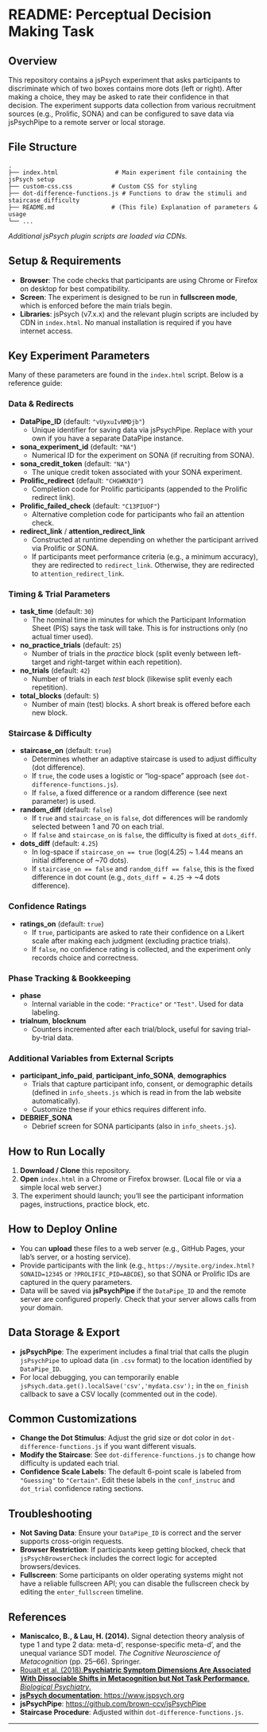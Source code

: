 

# README: Perceptual Decision Making  Task

## Overview
This repository contains a jsPsych experiment that asks participants to discriminate which of two boxes contains more dots (left or right). After making a choice, they may be asked to rate their confidence in that decision. The experiment supports data collection from various recruitment sources (e.g., Prolific, SONA) and can be configured to save data via jsPsychPipe to a remote server or local storage.

## File Structure
```
.
├── index.html                # Main experiment file containing the jsPsych setup
├── custom-css.css           # Custom CSS for styling
├── dot-difference-functions.js # Functions to draw the stimuli and staircase difficulty
├── README.md                # (This file) Explanation of parameters & usage
└── ...
```
*Additional jsPsych plugin scripts are loaded via CDNs.*

## Setup & Requirements
- **Browser**: The code checks that participants are using Chrome or Firefox on desktop for best compatibility.
- **Screen**: The experiment is designed to be run in **fullscreen mode**, which is enforced before the main trials begin.
- **Libraries**: jsPsych (v7.x.x) and the relevant plugin scripts are included by CDN in `index.html`. No manual installation is required if you have internet access.

## Key Experiment Parameters
Many of these parameters are found in the `index.html` script. Below is a reference guide:

### Data & Redirects
- **DataPipe_ID** (default: `"vUyxuIvNMDjb"`)  
  - Unique identifier for saving data via jsPsychPipe. Replace with your own if you have a separate DataPipe instance.
- **sona_experiment_id** (default: `"NA"`)  
  - Numerical ID for the experiment on SONA (if recruiting from SONA).
- **sona_credit_token** (default: `"NA"`)  
  - The unique credit token associated with your SONA experiment.
- **Prolific_redirect** (default: `"CHGWKNI0"`)  
  - Completion code for Prolific participants (appended to the Prolific redirect link).
- **Prolific_failed_check** (default: `"C13PIUOF"`)  
  - Alternative completion code for participants who fail an attention check.
- **redirect_link** / **attention_redirect_link**  
  - Constructed at runtime depending on whether the participant arrived via Prolific or SONA.  
  - If participants meet performance criteria (e.g., a minimum accuracy), they are redirected to `redirect_link`. Otherwise, they are redirected to `attention_redirect_link`.

### Timing & Trial Parameters
- **task_time** (default: `30`)  
  - The nominal time in minutes for which the Participant Information Sheet (PIS) says the task will take. This is for instructions only (no actual timer used).
- **no_practice_trials** (default: `25`)  
  - Number of trials in the *practice* block (split evenly between left-target and right-target within each repetition).
- **no_trials** (default: `42`)  
  - Number of trials in each *test* block (likewise split evenly each repetition).
- **total_blocks** (default: `5`)  
  - Number of main (test) blocks. A short break is offered before each new block.

### Staircase & Difficulty
- **staircase_on** (default: `true`)  
  - Determines whether an adaptive staircase is used to adjust difficulty (dot difference).  
  - If `true`, the code uses a logistic or “log-space” approach (see `dot-difference-functions.js`).  
  - If `false`, a fixed difference or a random difference (see next parameter) is used.
- **random_diff** (default: `false`)  
  - If `true` and `staircase_on` is `false`, dot differences will be randomly selected between 1 and 70 on each trial.  
  - If `false` and `staircase_on` is `false`, the difficulty is fixed at `dots_diff`.
- **dots_diff** (default: `4.25`)  
  - In log-space if `staircase_on == true` (log(4.25) ~ 1.44 means an initial difference of ~70 dots).  
  - If `staircase_on == false` and `random_diff == false`, this is the fixed difference in dot count (e.g., `dots_diff = 4.25` → ~4 dots difference).  

### Confidence Ratings
- **ratings_on** (default: `true`)  
  - If `true`, participants are asked to rate their confidence on a Likert scale after making each judgment (excluding practice trials).
  - If `false`, no confidence rating is collected, and the experiment only records choice and correctness.

### Phase Tracking & Bookkeeping
- **phase**  
  - Internal variable in the code: `"Practice"` or `"Test"`. Used for data labeling.
- **trialnum**, **blocknum**  
  - Counters incremented after each trial/block, useful for saving trial-by-trial data.

### Additional Variables from External Scripts
- **participant_info_paid**, **participant_info_SONA**, **demographics**  
  - Trials that capture participant info, consent, or demographic details (defined in `info_sheets.js` which is read in from the lab website automatically).  
  - Customize these if your ethics requires different info.
- **DEBRIEF_SONA**  
  - Debrief screen for SONA participants (also in `info_sheets.js`).

## How to Run Locally
1. **Download / Clone** this repository.
2. **Open** `index.html` in a Chrome or Firefox browser. (Local file or via a simple local web server.)
3. The experiment should launch; you’ll see the participant information pages, instructions, practice block, etc.

## How to Deploy Online
- You can **upload** these files to a web server (e.g., GitHub Pages, your lab’s server, or a hosting service).
- Provide participants with the link (e.g., `https://mysite.org/index.html?SONAID=12345` or `?PROLIFIC_PID=ABCDE`), so that SONA or Prolific IDs are captured in the query parameters.
- Data will be saved via **jsPsychPipe** if the `DataPipe_ID` and the remote server are configured properly. Check that your server allows calls from your domain.

## Data Storage & Export
- **jsPsychPipe**: The experiment includes a final trial that calls the plugin `jsPsychPipe` to upload data (in `.csv` format) to the location identified by `DataPipe_ID`.
- For local debugging, you can temporarily enable `jsPsych.data.get().localSave('csv','mydata.csv');` in the `on_finish` callback to save a CSV locally (commented out in the code).

## Common Customizations
- **Change the Dot Stimulus**: Adjust the grid size or dot color in `dot-difference-functions.js` if you want different visuals.
- **Modify the Staircase**: See `dot-difference-functions.js` to change how difficulty is updated each trial.
- **Confidence Scale Labels**: The default 6-point scale is labeled from `"Guessing"` to `"Certain"`. Edit these labels in the `conf_instruc` and `dot_trial` confidence rating sections.

## Troubleshooting
- **Not Saving Data**: Ensure your `DataPipe_ID` is correct and the server supports cross-origin requests.  
- **Browser Restriction**: If participants keep getting blocked, check that `jsPsychBrowserCheck` includes the correct logic for accepted browsers/devices.  
- **Fullscreen**: Some participants on older operating systems might not have a reliable fullscreen API; you can disable the fullscreen check by editing the `enter_fullscreen` timeline.

## References
- **Maniscalco, B., & Lau, H. (2014).** Signal detection theory analysis of type 1 and type 2 data: meta-d’, response-specific meta-d’, and the unequal variance SDT model. *The Cognitive Neuroscience of Metacognition* (pp. 25–66). Springer.
- <a href="https://doi.org/10.1016/j.biopsych.2017.12.017"> Roualt et al. (2018).**Psychiatric Symptom Dimensions Are Associated With Dissociable Shifts in Metacognition but Not Task Performance**. *Biological Psychiatry*. 
- **jsPsych documentation**: <https://www.jspsych.org>
- **jsPsychPipe**: <https://github.com/brown-ccv/jsPsychPipe>
- **Staircase Procedure**: Adjusted within `dot-difference-functions.js`.

---


